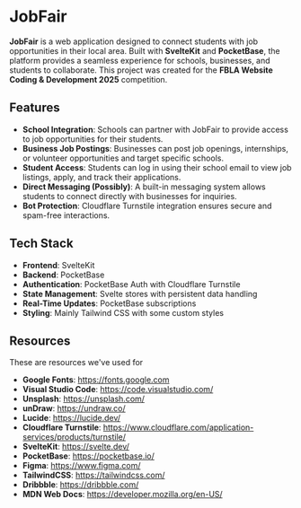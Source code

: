 # JobFair

**JobFair** is a web application designed to connect students with job opportunities in their local area. Built with **SvelteKit** and **PocketBase**, the platform provides a seamless experience for schools, businesses, and students to collaborate. This project was created for the **FBLA Website Coding & Development 2025** competition.

## Features

- **School Integration**: Schools can partner with JobFair to provide access to job opportunities for their students.
- **Business Job Postings**: Businesses can post job openings, internships, or volunteer opportunities and target specific schools.
- **Student Access**: Students can log in using their school email to view job listings, apply, and track their applications.
- **Direct Messaging (Possibly)**: A built-in messaging system allows students to connect directly with businesses for inquiries.
- **Bot Protection**: Cloudflare Turnstile integration ensures secure and spam-free interactions.

## Tech Stack

- **Frontend**: SvelteKit
- **Backend**: PocketBase
- **Authentication**: PocketBase Auth with Cloudflare Turnstile
- **State Management**: Svelte stores with persistent data handling
- **Real-Time Updates**: PocketBase subscriptions
- **Styling**: Mainly Tailwind CSS with some custom styles

## Resources
These are resources we've used for
- **Google Fonts**: https://fonts.google.com
- **Visual Studio Code**: https://code.visualstudio.com/
- **Unsplash**: https://unsplash.com/
- **unDraw**: https://undraw.co/
- **Lucide**: https://lucide.dev/
- **Cloudflare Turnstile**: https://www.cloudflare.com/application-services/products/turnstile/
- **SvelteKit**: https://svelte.dev/
- **PocketBase**: https://pocketbase.io/
- **Figma**: https://www.figma.com/
- **TailwindCSS**: https://tailwindcss.com/
- **Dribbble**: https://dribbble.com/
- **MDN Web Docs**: https://developer.mozilla.org/en-US/